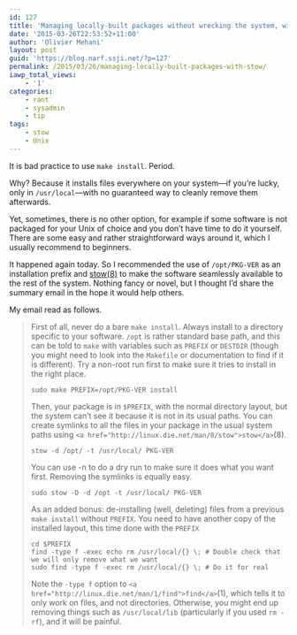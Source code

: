 ```yaml
---
id: 127
title: 'Managing locally-built packages without wrecking the system, with stow(8)'
date: '2015-03-26T22:53:52+11:00'
author: 'Olivier Mehani'
layout: post
guid: 'https://blog.narf.ssji.net/?p=127'
permalink: /2015/03/26/managing-locally-built-packages-with-stow/
iawp_total_views:
    - '1'
categories:
    - rant
    - sysadmin
    - tip
tags:
    - stow
    - Unix
---
```


It is bad practice to use `make install`. Period.

Why? Because it installs files everywhere on your system—if you’re lucky, only in `/usr/local`—with no guaranteed way to cleanly remove them afterwards.

Yet, sometimes, there is no other option, for example if some software is not packaged for your Unix of choice and you don’t have time to do it yourself. There are some easy and rather straightforward ways around it, which I usually recommend to beginners.

It happened again today. So I recommended the use of `/opt/PKG-VER` as an installation prefix and [stow(8)](https://www.gnu.org/software/stow/) to make the software seamlessly available to the rest of the system. Nothing fancy or novel, but I thought I’d share the summary email in the hope it would help others.

My email read as follows.

> First of all, never do a bare `make install`. Always install to a directory specific to your software. `/opt` is rather standard base path, and this can be told to `make` with variables such as `PREFIX` or `DESTDIR` (though you might need to look into the `Makefile` or documentation to find if it is different). Try a non-root run first to make sure it tries to install in the right place.
> 
> ```
> sudo make PREFIX=/opt/PKG-VER install
> ```
> 
> Then, your package is in `$PREFIX`, with the normal directory layout, but the system can’t see it because it is not in its usual paths. You can create symlinks to all the files in your package in the usual system paths using `<a href="http://linux.die.net/man/8/stow">stow</a>`(8).
> 
> ```
> stow -d /opt/ -t /usr/local/ PKG-VER
> ```
> 
> You can use -n to do a dry run to make sure it does what you want first. Removing the symlinks is equally easy.
> 
> ```
> sudo stow -D -d /opt -t /usr/local/ PKG-VER
> ```
> 
> As an added bonus: de-installing (well, deleting) files from a previous `make install` without `PREFIX`. You need to have another copy of the installed layout, this time done with the `PREFIX`
> 
> ```
> cd $PREFIX
> find -type f -exec echo rm /usr/local/{} \; # Double check that we will only remove what we want
> sudo find -type f -exec rm /usr/local/{} \; # Do it for real
> ```
> 
> Note the `-type f` option to `<a href="http://linux.die.net/man/1/find">find</a>`(1), which tells it to only work on files, and not directories. Otherwise, you might end up removing things such as `/usr/local/lib` (particularly if you used `rm -rf`), and it will be painful.